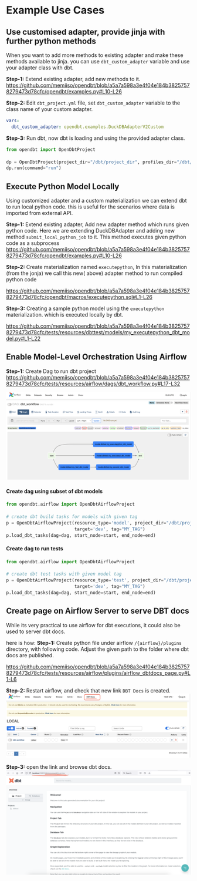 # Example Use Cases

## Use customised adapter, provide jinja with further python methods

When you want to add more methods to existing adapter and make these methods available to jinja.
you can use `dbt_custom_adapter` variable and use your adapter class with dbt.

**Step-1:** Extend existing adapter, add new methods to it.
https://github.com/memiiso/opendbt/blob/a5a7a598a3e4f04e184b38257578279473d78cfc/opendbt/examples.py#L10-L26

**Step-2:** Edit `dbt_project.yml` file, set `dbt_custom_adapter` variable to the class name of your custom adapter.
```yml
vars:
  dbt_custom_adapter: opendbt.examples.DuckDBAdapterV2Custom
```

**Step-3:** Run dbt, now dbt is loading and using the provided adapter class.
```python
from opendbt import OpenDbtProject

dp = OpenDbtProject(project_dir="/dbt/project_dir", profiles_dir="/dbt/profiles_dir")
dp.run(command="run")
```

## Execute Python Model Locally

Using customized adapter and a custom materialization we can extend dbt to run local python code.
this is useful for the scenarios where data is imported from external API.

**Step-1:** Extend existing adapter, Add new adapter method which runs given python code.
Here we are extending DuckDBAdapter and adding new method `submit_local_python_job` to it. This method executes given
python code as a subprocess
https://github.com/memiiso/opendbt/blob/a5a7a598a3e4f04e184b38257578279473d78cfc/opendbt/examples.py#L10-L26

**Step-2:** Create materialization named `executepython`, In this materialization (from the jonja) we call this new(
above) adapter method to run compiled python code

https://github.com/memiiso/opendbt/blob/a5a7a598a3e4f04e184b38257578279473d78cfc/opendbt/macros/executepython.sql#L1-L26

**Step-3:** Creating a sample python model using the `executepython` materialization. which is executed locally by dbt.

https://github.com/memiiso/opendbt/blob/a5a7a598a3e4f04e184b38257578279473d78cfc/tests/resources/dbttest/models/my_executepython_dbt_model.py#L1-L22

## Enable Model-Level Orchestration Using Airflow

**Step-1:** Create Dag to run dbt project
https://github.com/memiiso/opendbt/blob/a5a7a598a3e4f04e184b38257578279473d78cfc/tests/resources/airflow/dags/dbt_workflow.py#L17-L32

![airflow-dbt-flow.png](assets%2Fairflow-dbt-flow.png)

#### Create dag using subset of dbt models

```python
from opendbt.airflow import OpenDbtAirflowProject

# create dbt build tasks for models with given tag
p = OpenDbtAirflowProject(resource_type='model', project_dir="/dbt/project_dir", profiles_dir="/dbt/profiles_dir",
                          target='dev', tag="MY_TAG")
p.load_dbt_tasks(dag=dag, start_node=start, end_node=end)
```

#### Create dag to run tests

```python
from opendbt.airflow import OpenDbtAirflowProject

# create dbt test tasks with given model tag
p = OpenDbtAirflowProject(resource_type='test', project_dir="/dbt/project_dir", profiles_dir="/dbt/profiles_dir",
                          target='dev', tag="MY_TAG")
p.load_dbt_tasks(dag=dag, start_node=start, end_node=end)
```

## Create page on Airflow Server to serve DBT docs

While its very practical to use airflow for dbt executions, it could also be used to server dbt docs.

here is how:
**Step-1:** Create python file under airflow `/{airflow}/plugins` directory, with following code.
Adjust the given path to the folder where dbt docs are published.

https://github.com/memiiso/opendbt/blob/a5a7a598a3e4f04e184b38257578279473d78cfc/tests/resources/airflow/plugins/airflow_dbtdocs_page.py#L1-L6

**Step-2:** Restart airflow, and check that new link `DBT Docs` is created.
![airflow-dbt-docs-link.png](assets%2Fairflow-dbt-docs-link.png)

**Step-3:** open the link and browse dbt docs.
![airflow-dbt-docs-page.png](assets%2Fairflow-dbt-docs-page.png)